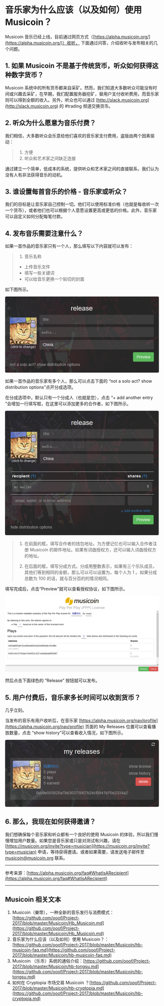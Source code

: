 # 音乐家为什么应该（以及如何）使用 Musicoin？ 

Musicoin 音乐已经上线，目前通过网页方式（[https://alpha.musicoin.org/](https://alpha.musicoin.org/)）收听，
下面通过问答，介绍收听与发布相关的几个问题。

## 1. 如果 Musicoin 不是基于传统货币，听众如何获得这种数字货币？

Musicoin 系统中的所有货币都来自采矿。然而，我们知道大多数听众可能没有时间或兴趣去采矿，在早期，我们配置服务器挖矿，替用户支付收听费用，而音乐家则可以得到全额的收入。另外，听众也可以通过 [http://slack.musicoin.org](http://slack.musicoin.org) 的 #trading 频道交换货币。

## 2. 听众为什么愿意为音乐付费？

我们相信，大多数听众会乐意给他们喜欢的音乐家支付费用，盗版由两个因素驱动：

> 1. 方便
> 2. 听众和艺术家之间缺乏连接

通过建立一个简单，低成本的系统，提供听众和艺术家之间的直接联系，我们认为没有人有非法获得音乐的动机。


## 3. 谁设置每首音乐的价格 - 音乐家或听众？

我们的目标是让音乐家自己控制一切。他们可以使用标准价格（也就是每收听一次一个货币），或者他们也可以根据个人意愿设置更高或更低的价格。此外，音乐家可以自定义如何分配每笔付款。

## 4. 发布音乐需要注意什么？

如果一首作品的音乐家只有一个人，那么填写以下内容就可以发布：

> 1. 音乐名称
> - 上传音乐文件
> - 填写一些关键词
> - 可以给音乐更换一个贴切的封面

如下图所示。

![](img/2017-02-23-1.png)

如果一首作品的音乐家有多个人，那么可以点击下面的 “not a solo act? show distribution options”点开分成选项。

在分成选项中，默认只有一个分成人（也就是您），点击 “+ add another entry ”会增加一行填写框，在这里可以添加更多的合作者，如下图所示。

![](img/2017-02-23-2.png)

> 1. 在前面的框，填写合作者的钱包地址。为方便记忆也可以输入合作者注册 Musicoin 的邮件地址。如果有词曲授权方，还可以输入词曲授权方的地址。
> 
> 2. 在后面的框，填写分成方式。分成用整数表示，如果有三个乐队成员，其他们等到相同的金额，那么可以可以设置为，每个人为 1 。如果分成总数为 100 的话，就与百分百的的情况相同。

填写完成后，点击“Preview”就可以查看授权协议，如下图所示。

![](img/2017-02-23-3.png)

然后点击下面绿色的 “Release” 按钮就可以发布。

## 5. 用户付费后，音乐家多长时间可以收到货币？

几乎立刻。

当发布的音乐有用户收听后，在音乐家 [https://alpha.musicoin.org/nav/profile](https://alpha.musicoin.org/nav/profile) 页面的 My Releases 位置可以查看播放数量，点击 “show history”可以查看收入情况，如下图所示。

![](img/2017-02-23-4.png)

## 6. 那么，我现在如何获得邀请？

我们想确保每个音乐家和听众都有一个良好的使用 Musicoin 的体验，所以我们慢慢增加用户数量。如果您是音乐家或只是对测试有兴趣，请在 [https://musicoin.org/invite?type=musician](https://musicoin.org/invite?type=musician) 申请，等待获得邀请。或者如果需要，请发送电子邮件至 musicoin@musicoin.org 联系。


----------



参考来源：[https://alpha.musicoin.org/faq#WhatIsARecipient](https://alpha.musicoin.org/faq#WhatIsARecipient)

----------


## Musicoin 相关文本


1. Musicoin（樂幣），一种全新的音乐发行与消费模式：[https://github.com/ooof/Project-2017/blob/master/Musicoin/Hb_Musicoin.md](https://github.com/ooof/Project-2017/blob/master/Musicoin/Hb_Musicoin.md)
1. 音乐家为什么应该（以及如何）使用 Musicoin？：[https://github.com/ooof/Project-2017/blob/master/Musicoin/hb-musicoin-faq.md](https://github.com/ooof/Project-2017/blob/master/Musicoin/hb-musicoin-faq.md)
1. Musicoin （乐币）系统的通俗介绍：[https://github.com/ooof/Project-2017/blob/master/Musicoin/hb-tongsu.md](https://github.com/ooof/Project-2017/blob/master/Musicoin/hb-tongsu.md)
2. 如何在 Cryptopia 市场交易 Musicoin ？[https://github.com/ooof/Project-2017/blob/master/Musicoin/hb-cryptopia.md](https://github.com/ooof/Project-2017/blob/master/Musicoin/hb-cryptopia.md)
